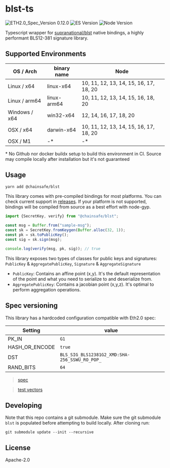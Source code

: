 # blst-ts

![ETH2.0_Spec_Version 0.12.0](https://img.shields.io/badge/ETH2.0_Spec_Version-0.12.0-2e86c1.svg)
![ES Version](https://img.shields.io/badge/ES-2017-yellow)
![Node Version](https://img.shields.io/badge/node-12.x-green)

Typescript wrapper for [supranational/blst](https://github.com/supranational/blst) native bindings, a highly performant BLS12-381 signature library.

## Supported Environments

| OS / Arch     | binary name | Node                               |
| ------------- | ----------- | ---------------------------------- |
| Linux / x64   | linux-x64   | 10, 11, 12, 13, 14, 15, 16, 17, 18, 20 |
| Linux / arm64 | linux-arm64 | 10, 11, 12, 13, 14, 15, 16, 18, 20     |
| Windows / x64 | win32-x64   | 12, 14, 16, 17, 18, 20                     |
| OSX / x64     | darwin-x64  | 10, 11, 12, 13, 14, 15, 16, 17, 18, 20 |
| OSX / M1      | -\*         | -\*                                |

\* No Github nor docker buildx setup to build this environment in CI. Source may compile locally after installation but it's not guaranteed

## Usage

```bash
yarn add @chainsafe/blst
```

This library comes with pre-compiled bindings for most platforms. You can check current support in [releases](https://github.com/ChainSafe/blst-ts/releases). If your platform is not supported, bindings will be compiled from source as a best effort with node-gyp.

```ts
import {SecretKey, verify} from "@chainsafe/blst";

const msg = Buffer.from("sample-msg");
const sk = SecretKey.fromKeygen(Buffer.alloc(32, 1));
const pk = sk.toPublicKey();
const sig = sk.sign(msg);

console.log(verify(msg, pk, sig)); // true
```

This library exposes two types of classes for public keys and signatures: `PublicKey` & `AggregatePublicKey`, `Signature` & `AggregateSignature`

- `PublicKey`: Contains an affine point (x,y). It's the default representation of the point and what you need to serialize to and deserialize from.
- `AggregatePublicKey`: Contains a jacobian point (x,y,z). It's optimal to perform aggregation operations.

## Spec versioning

This library has a hardcoded configuration compatible with Eth2.0 spec:

| Setting        | value                                         |
| -------------- | --------------------------------------------- |
| PK_IN          | `G1`                                          |
| HASH_OR_ENCODE | `true`                                        |
| DST            | `BLS_SIG_BLS12381G2_XMD:SHA-256_SSWU_RO_POP_` |
| RAND_BITS      | `64`                                          |

> [spec](https://github.com/ethereum/eth2.0-specs/blob/v0.11.1/specs/phase0/beacon-chain.md#bls-signatures)

> [test vectors](https://github.com/ethereum/consensus-spec-tests/tree/master/tests/general)

## Developing

Note that this repo contains a git submodule. Make sure the git submodule `blst` is populated before attempting to build locally. After cloning run:

```
git submodule update --init --recursive
```

## License

Apache-2.0
